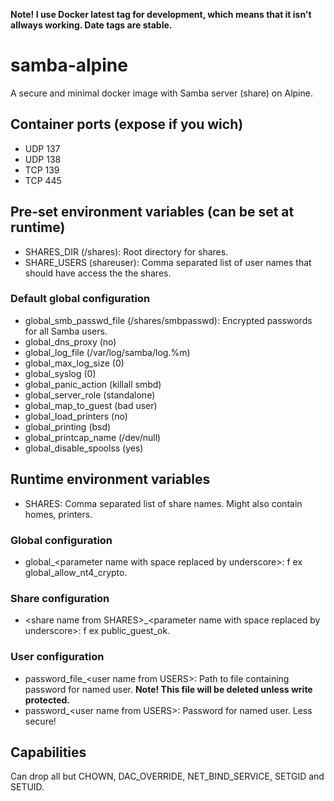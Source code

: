 **Note! I use Docker latest tag for development, which means that it isn't allways working. Date tags are stable.**

# samba-alpine
A secure and minimal docker image with Samba server (share) on Alpine.

## Container ports (expose if you wich)
* UDP 137
* UDP 138
* TCP 139
* TCP 445

## Pre-set environment variables (can be set at runtime)
* SHARES_DIR (/shares): Root directory for shares.
* SHARE_USERS (shareuser): Comma separated list of user names that should have access the the shares.
### Default global configuration
* global_smb_passwd_file (/shares/smbpasswd): Encrypted passwords for all Samba users.
* global_dns_proxy (no)
* global_log_file (/var/log/samba/log.%m)
* global_max_log_size (0)
* global_syslog (0)
* global_panic_action (killall smbd)
* global_server_role (standalone)
* global_map_to_guest (bad user)
* global_load_printers (no)
* global_printing (bsd)
* global_printcap_name (/dev/null)
* global_disable_spoolss (yes)

## Runtime environment variables
* SHARES: Comma separated list of share names. Might also contain homes, printers.
### Global configuration
* global_&lt;parameter name with space replaced by underscore&gt;: f ex global_allow_nt4_crypto.
### Share configuration
* &lt;share name from SHARES&gt;_&lt;parameter name with space replaced by underscore&gt;: f ex public_guest_ok.
### User configuration
* password&#95;file_&lt;user name from USERS&gt;: Path to file containing password for named user. **Note! This file will be deleted unless write protected.**
* password_&lt;user name from USERS&gt;: Password for named user. Less secure!

## Capabilities
Can drop all but CHOWN, DAC_OVERRIDE, NET_BIND_SERVICE, SETGID and SETUID.
